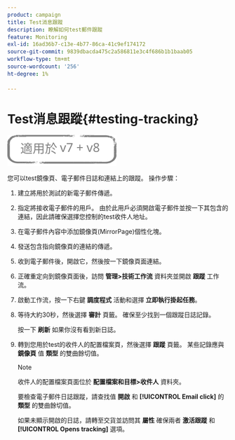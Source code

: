```yaml
---
product: campaign
title: Test消息跟蹤
description: 瞭解如何test郵件跟蹤
feature: Monitoring
exl-id: 16ad36b7-c13e-4b77-86ca-41c9ef174172
source-git-commit: 9839dbacda475c2a586811e3c4f686b1b1baab05
workflow-type: tm+mt
source-wordcount: '256'
ht-degree: 1%

---
```


# Test消息跟蹤{#testing-tracking}

![](../../assets/common.svg)

您可以test鏡像頁、電子郵件日誌和連結上的跟蹤。 操作步驟：

1. 建立將用於測試的新電子郵件傳遞。
1. 指定將接收電子郵件的用戶。 由於此用戶必須開啟電子郵件並按一下其包含的連結，因此請確保選擇您控制的test收件人地址。
1. 在電子郵件內容中添加鏡像頁(MirrorPage)個性化塊。
1. 發送包含指向鏡像頁的連結的傳遞。
1. 收到電子郵件後，開啟它，然後按一下鏡像頁面連結。
1. 正確重定向到鏡像頁面後，訪問 **管理>技術工作流** 資料夾並開啟 **跟蹤** 工作流。
1. 啟動工作流，按一下右鍵 **調度程式** 活動和選擇 **立即執行掛起任務**。
1. 等待大約30秒，然後選擇 **審計** 頁籤。 確保至少找到一個跟蹤日誌記錄。

   按一下 **刷新** 如果你沒有看到新日誌。

1. 轉到您用於test的收件人的配置檔案頁，然後選擇 **跟蹤** 頁籤。 某些記錄應與 **鏡像頁** 值 **類型** 的雙曲餘切值。

   >[!NOTE]
   >
   >收件人的配置檔案頁面位於 **配置檔案和目標>收件人** 資料夾。

   要檢查電子郵件日誌跟蹤，請查找值 **開啟** 和 **[!UICONTROL Email click]** 的 **類型** 的雙曲餘切值。

   如果未顯示開啟的日誌，請轉至交貨並訪問其 **屬性** 確保兩者 **激活跟蹤** 和 **[!UICONTROL Opens tracking]** 選項。
